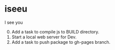 # iseeu
I see you

0. Add a task to compile js to BUILD directory.
1. Start a local web server for Dev.
2. Add a task to push package to gh-pages branch.
